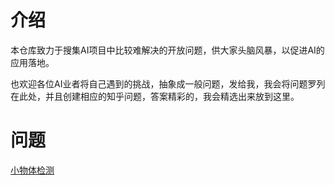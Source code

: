 # 介绍
本仓库致力于搜集AI项目中比较难解决的开放问题，供大家头脑风暴，以促进AI的应用落地。

也欢迎各位AI业者将自己遇到的挑战，抽象成一般问题，发给我，我会将问题罗列在此处，并且创建相应的知乎问题，答案精彩的，我会精选出来放到这里。

# 问题

[小物体检测]()